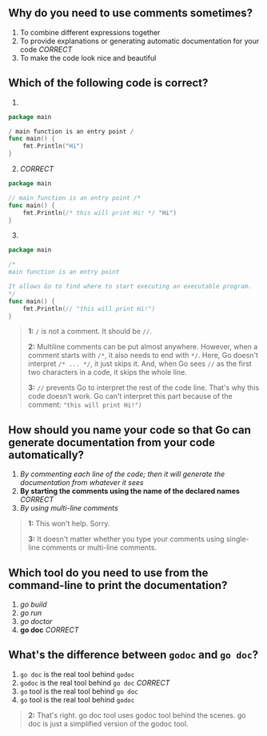 ## Why do you need to use comments sometimes?
1. To combine different expressions together
2. To provide explanations or generating automatic documentation for your code *CORRECT*
3. To make the code look nice and beautiful


## Which of the following code is correct?
1.
```go
package main

/ main function is an entry point /
func main() {
    fmt.Println("Hi")
}
```

2. *CORRECT*
```go
package main

// main function is an entry point /*
func main() {
    fmt.Println(/* this will print Hi! */ "Hi")
}
```

3.
```go
package main

/*
main function is an entry point

It allows Go to find where to start executing an executable program.
*/
func main() {
    fmt.Println(// "this will print Hi!")
}
```

> **1:** `/` is not a comment. It should be `//`.
>
>
> **2:** Multiline comments can be put almost anywhere. However, when a comment starts with `/*`, it also needs to end with `*/`. Here, Go doesn't interpret `/* ... */`, it just skips it. And, when Go sees `//` as the first two characters in a code, it skips the whole line.
>
>
> **3:** `//` prevents Go to interpret the rest of the code line. That's why this code doesn't work. Go can't interpret this part because of the comment: `"this will print Hi!")`
>
>

## How should you name your code so that Go can generate documentation from your code automatically?
1. *By commenting each line of the code; then it will generate the documentation from whatever it sees*
2. **By starting the comments using the name of the declared names** *CORRECT*
3. *By using multi-line comments*

> **1:** This won't help. Sorry.
>
>
> **3:** It doesn't matter whether you type your comments using single-line comments or multi-line comments.
>
>


## Which tool do you need to use from the command-line to print the documentation?
1. *go build*
2. *go run*
3. *go doctor*
4. **go doc** *CORRECT*


## What's the difference between `godoc` and `go doc`?
1. `go doc` is the real tool behind `godoc`
2. `godoc` is the real tool behind `go doc` *CORRECT*
3. `go` tool is the real tool behind `go doc`
4. `go` tool is the real tool behind `godoc`

> **2:** That's right. go doc tool uses godoc tool behind the scenes. go doc is just a simplified version of the godoc tool.
>
>
